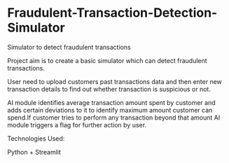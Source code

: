 # Fraudulent-Transaction-Detection-Simulator

Simulator to detect fraudulent transactions

Project aim is to create a basic simulator which can detect fraudulent transactions.

User need to upload customers past transactions data and then enter new transaction details to find out whether transaction is suspicious or not.

AI module identifies average transaction amount spent by customer and adds certain deviations to it to identify maximum amount customer can spend.If customer tries to perform any transaction beyond that amount AI module triggers a flag for further action by user.

Technologies Used:

Python + Streamlit
